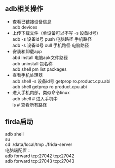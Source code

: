 ## adb相关操作
- 查看已链接设备信息  
adb devices
- 上传下载文件（单设备可以不写 -s 设备id号）  
adb -s 设备id号 push 电脑路径 手机路径  
adb -s 设备id号 oull 手机路径 电脑路径 
- 安装和卸载app  
  abd install 电脑apk文件路径   
  adb uninstall 包名称  
  adb shell pm list packages
- 查看手机处理器    
  adb shell -s 设备id号 getprop ro.product.cpu.abi    
  adb shell getprop ro.product.cpu.abi
- 进入手机内部，类似命令linux  
  adb shell # 进入手机中    
  ls # 查看所有路径

## firda启动
adb shell   
su  
cd ./data/local/tmp 
./frida-server  
电脑端配置：    
adb forward tcp:27042 tcp:27042     
adb forward tcp:27043 tcp:27043  